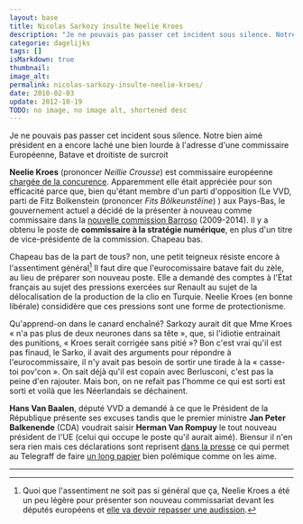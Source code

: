 ```yaml
---
layout: base
title: Nicolas Sarkozy insulte Neelie Kroes
description: "Je ne pouvais pas passer cet incident sous silence. Notre bien aimé président en a encore laché une bien lourde à l'adresse d'une commissaire Européenne, B"
categorie: dagelijks
tags: []
isMarkdown: true
thumbnail: 
image_alt: 
permalink: nicolas-sarkozy-insulte-neelie-kroes/
date: 2010-02-03
update: 2012-10-19
TODO: no image, no image alt, shortened desc
---
```


Je ne pouvais pas passer cet incident sous silence. Notre bien aimé président en a encore laché une bien lourde à l'adresse d'une commissaire Européenne, Batave et droitiste de surcroit

**Neelie Kroes** (prononcer *Neillie Crousse*) est commissaire européenne [chargée de la concurence](http://ec.europa.eu/commission_barroso/kroes/index_en.html). Apparemment elle était appréciée pour son efficacité parce que, bien qu'étant membre d'un parti d'opposition (Le VVD, parti de Fitz Bolkenstein (prononcer *Fits Bôlkeunstêïne*) ) aux Pays-Bas, le gouvernement actuel a décidé de la présenter à nouveau comme commissaire dans la [nouvelle commission Barroso](http://ec.europa.eu/commission_designate_2009-2014/index_fr.htm) (2009-2014). Il y a obtenu le poste de **commissaire à la stratégie numérique**, en plus d'un titre de vice-présidente de la commission. Chapeau bas.

Chapeau bas de la part de tous? non, une petit teigneux résiste encore à l'assentiment général[^1] Il faut dire que l'eurocomissaire batave fait du zèle, au lieu de préparer son nouveau poste. Elle a demandé des comptes à l'État français au sujet des pressions exercées sur Renault au sujet de la délocalisation de la production de la clio en Turquie. Neelie Kroes (en bonne libérale) consididère que ces pressions sont une forme de protectionisme.

Qu'apprend-on dans le canard enchaîné? Sarkozy aurait dit que Mme Kroes « n'a pas plus de deux neurones dans sa tête », que, si l'idiotie entrainait des punitions, « Kroes serait corrigée sans pitié »? Bon c'est vrai qu'il est pas finaud, le Sarko, il avait des arguments pour répondre à l'eurocommissaire, il n'y avait pas besoin de sortir une tirade à la « casse-toi pov'con ». On sait déjà qu'il est copain avec Berlusconi, c'est pas la peine d'en rajouter. Mais bon, on ne refait pas l'homme ce qui est sorti est sorti et voilà que les Néerlandais se déchainent.

**Hans Van Baalen**, député VVD a demandé à ce que le Président de la République présente ses excuses tandis que le premier ministre **Jan Peter Balkenende** (CDA) voudrait saisir **Herman Van Rompuy** le tout nouveau président de l'UE (celui qui occupe le poste qu'il aurait aimé). Biensur il n'en sera rien mais ces déclarations sont reprisent [dans la presse](http://www.depers.nl/binnenland/default.aspx?Id=421250) ce qui permet au Telegraff de faire [un long papier](http://www.telegraaf.nl/binnenland/5906006/__Sarkozy_kwetst_Kroes__.html) bien polémique comme on les aime.

---
[^1]: Quoi que l'assentiment ne soit pas si général que ça, Neelie Kroes a été un peu légère pour présenter son nouveau commissariat devant les députés européens et [elle va devoir repasser une audission](http://www.paperblog.fr/2727488/copie-a-revoir-neelie-kroes-repassera-devant-les-eurodeputes/).
<!-- post notes:
Et puis moi ça me permet d'écrire un peu sur l'actualité des relations entre la France et les Pays-Bas. 
http://www.lepoint.fr/actualites-technologie-internet/2009-12-01/commission-europeenne-neelie-kroes-une-dame-de-fer-chargee-des-tic/1387/0/400472
--->
